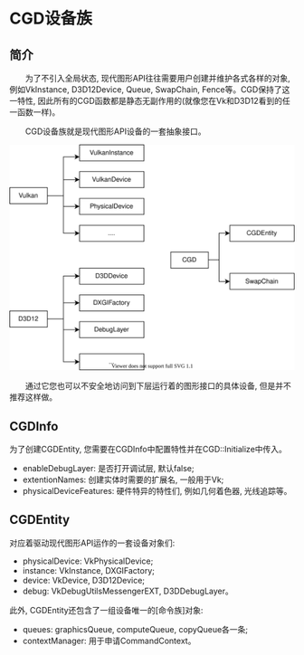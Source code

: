 <!--
 * @CopyRight: MIT License
* Copyright (c) 2020 SaeruHikari
* Permission is hereby granted, free of charge, to any person obtaining a copy
* of this software and associated documentation files (the "Software"), to deal
* in the Software without restriction, including without limitation the rights
* to use, copy, modify, merge, publish, distribute, sublicense, and/or sell
* copies of the Software, and to permit persons to whom the Software is
* furnished to do so, subject to the following conditions:
* The above copyright notice and this permission notice shall be included in all
* copies or substantial portions of the Software.
* THE SOFTWARE IS PROVIDED "AS IS", WITHOUT WARRANTY OF ANY KIND, EXPRESS OR
* IMPLIED, INCLUDING BUT NOT LIMITED TO THE WARRANTIES OF MERCHANTABILITY,
* FITNESS FOR A PARTICULAR PURPOSE AND NONINFRINGEMENT. IN NO EVENT SHALL THE
* AUTHORS OR COPYRIGHT HOLDERS BE LIABLE FOR ANY CLAIM, DAMAGES OR OTHER
* LIABILITY, WHETHER IN AN ACTION OF CONTRACT, TORT OR OTHERWISE, ARISING FROM,
* OUT OF OR IN CONNECTION WITH THE SOFTWARE OR THE USE OR OTHER DEALINGS
*  IN THESOFTWARE.
* 
* 
 * @Description: 
 * @Version: 0.1.0
 * @Autor: SaeruHikari
 * @Date: 2020-03-05 13:54:51
 * @LastEditTime: 2020-03-05 15:49:29
 -->
<h1 align="left">CGD设备族</h1>
 
## 简介
&emsp;&emsp;为了不引入全局状态, 现代图形API往往需要用户创建并维护各式各样的对象, 例如VkInstance, D3D12Device, Queue, SwapChain, Fence等。CGD保持了这一特性, 因此所有的CGD函数都是静态无副作用的(就像您在Vk和D3D12看到的任一函数一样)。

&emsp;&emsp;CGD设备族就是现代图形API设备的一套抽象接口。

![CGD_entity](CGDEntity.svg)

&emsp;&emsp;通过它您也可以不安全地访问到下层运行着的图形接口的具体设备, 但是并不推荐这样做。

## CGDInfo
为了创建CGDEntity, 您需要在CGDInfo中配置特性并在CGD::Initialize中传入。

- enableDebugLayer: 是否打开调试层, 默认false;
- extentionNames: 创建实体时需要的扩展名, 一般用于Vk;
- physicalDeviceFeatures: 硬件特异的特性们, 例如几何着色器, 光线追踪等。

## CGDEntity
对应着驱动现代图形API运作的一套设备对象们:

- physicalDevice: VkPhysicalDevice;
- instance: VkInstance, DXGIFactory;
- device: VkDevice, D3D12Device;
- debug: VkDebugUtilsMessengerEXT, D3DDebugLayer。

此外, CGDEntity还包含了一组设备唯一的[命令族]对象:

- queues: graphicsQueue, computeQueue, copyQueue各一条;
- contextManager: 用于申请CommandContext。